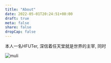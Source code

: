 ```yaml
---
title: "About"
date: 2022-05-01T20:24:51+08:00
draft: true
meta: false
share: false
dropCap: false
---
```



本人一名HFUTer,  深信着任天堂就是世界的主宰,  同时

![muli](/images/muli.png)
